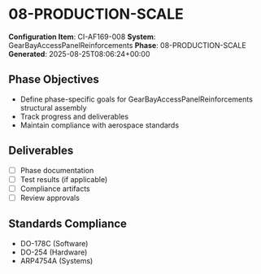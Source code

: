 # 08-PRODUCTION-SCALE

**Configuration Item**: CI-AF169-008
**System**: GearBayAccessPanelReinforcements
**Phase**: 08-PRODUCTION-SCALE
**Generated**: 2025-08-25T08:06:24+00:00

## Phase Objectives
- Define phase-specific goals for GearBayAccessPanelReinforcements structural assembly
- Track progress and deliverables
- Maintain compliance with aerospace standards

## Deliverables
- [ ] Phase documentation
- [ ] Test results (if applicable)
- [ ] Compliance artifacts
- [ ] Review approvals

## Standards Compliance
- DO-178C (Software)
- DO-254 (Hardware)
- ARP4754A (Systems)

